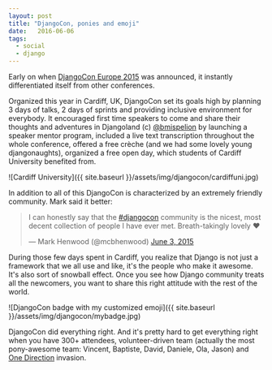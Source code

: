 ```yaml
---
layout: post
title: "DjangoCon, ponies and emoji"
date:   2016-06-06
tags:
  - social
  - django
---
```



Early on when [DjangoCon Europe 2015](http://2015.djangocon.eu/) was announced,
it instantly differentiated itself from other conferences.

Organized this year in Cardiff, UK, DjangoCon
set its goals high by planning 3 days of talks, 2 days of sprints and providing
inclusive environment for everybody. It encouraged first time speakers to come
and share their thoughts and adventures in Djangoland (c) [@bmispelion](https://twitter.com/bmispelon) by
launching a speaker mentor program, included a live text transcription throughout the whole
conference, offered a free crèche (and we had some lovely young djangonaughts),
organized a free open day, which students of Cardiff University benefited from.

![Cardiff University]({{ site.baseurl }}/assets/img/djangocon/cardiffuni.jpg)

In addition to all of this DjangoCon is characterized by an extremely friendly
community. Mark said it better:

<blockquote class="twitter-tweet" lang="en"><p lang="en" dir="ltr">I can honestly say that the <a href="https://twitter.com/hashtag/djangocon?src=hash">#djangocon</a> community is the nicest, most decent collection of people I have ever met. Breath-takingly lovely ❤️</p>&mdash; Mark Henwood (@mcbhenwood) <a href="https://twitter.com/mcbhenwood/status/606150799270539265">June 3, 2015</a></blockquote> <script async src="//platform.twitter.com/widgets.js" charset="utf-8"></script>

During those few days spent in Cardiff, you realize that Django is not just a
framework that we all use and like, it's the people who
make it awesome. It's also sort of snowball effect. Once you see how Django
community treats all the newcomers, you want to share this right attitude
with the rest of the world.

![DjangoCon badge with my customized emoji]({{ site.baseurl }}/assets/img/djangocon/mybadge.jpg)

DjangoCon did everything right. And it's pretty hard to get everything right
when you have 300+ attendees, volunteer-driven team (actually the most pony-awesome team:
Vincent, Baptiste, David, Daniele, Ola, Jason) and
[One Direction](https://www.youtube.com/watch?v=QJO3ROT-A4E) invasion.

